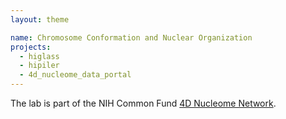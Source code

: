 ```yaml
---
layout: theme

name: Chromosome Conformation and Nuclear Organization
projects:
  - higlass
  - hipiler
  - 4d_nucleome_data_portal
---
```

The lab is part of the NIH Common Fund [4D Nucleome Network](http://4dnucleome.org).